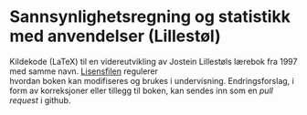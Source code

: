# Sannsynlighetsregning og statistikk med anvendelser (Lillestøl)

Kildekode (LaTeX) til en videreutvikling av Jostein Lillestøls lærebok fra 1997
med samme navn. [Lisensfilen](LICENSE.md) regulerer  
hvordan boken kan modifiseres og brukes i undervisning.
Endringsforslag, i form av korreksjoner eller tillegg til boken, kan sendes
inn som en *pull request* i github.
